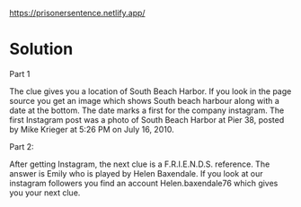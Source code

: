 https://prisonersentence.netlify.app/

# Solution
Part 1

The clue gives you a location of South Beach Harbor. If you look in the page source you get an image which shows South beach harbour along with a date at the bottom. 
The date marks a first for the company instagram. The first Instagram post was a photo of South Beach Harbor at Pier 38, posted by Mike Krieger at 5:26 PM on July 16, 2010.

Part 2:

After getting Instagram, the next clue is a F.R.I.E.N.D.S. reference. The answer is Emily who is played by Helen Baxendale. If you look at our
instagram followers you find an account Helen.baxendale76 which gives you your next clue.

